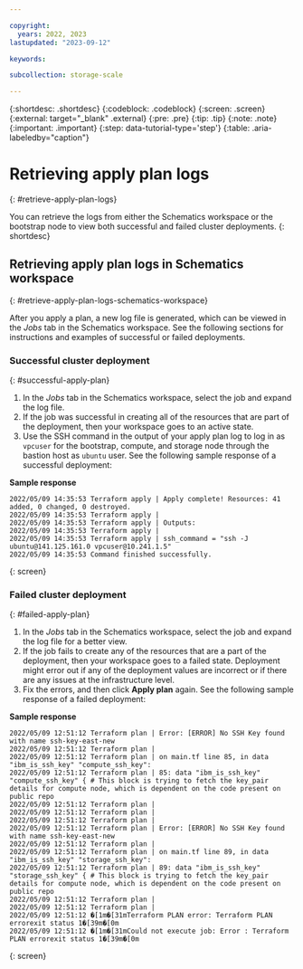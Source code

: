 ```yaml
---

copyright:
  years: 2022, 2023
lastupdated: "2023-09-12"

keywords: 

subcollection: storage-scale

---
```


{:shortdesc: .shortdesc}
{:codeblock: .codeblock}
{:screen: .screen}
{:external: target="_blank" .external}
{:pre: .pre}
{:tip: .tip}
{:note: .note}
{:important: .important}
{:step: data-tutorial-type='step'}
{:table: .aria-labeledby="caption"}

# Retrieving apply plan logs
{: #retrieve-apply-plan-logs}

You can retrieve the logs from either the Schematics workspace or the bootstrap node to view both successful and failed cluster deployments.
{: shortdesc}

## Retrieving apply plan logs in Schematics workspace
{: #retrieve-apply-plan-logs-schematics-workspace}

After you apply a plan, a new log file is generated, which can be viewed in the _Jobs_ tab in the Schematics workspace. See the following sections for instructions and examples of successful or failed deployments.

### Successful cluster deployment
{: #successful-apply-plan}

1. In the _Jobs_ tab in the Schematics workspace, select the job and expand the log file.
2. If the job was successful in creating all of the resources that are part of the deployment, then your workspace goes to an active state.
3. Use the SSH command in the output of your apply plan log to log in as `vpcuser` for the bootstrap, compute, and storage node through the bastion host as `ubuntu` user. See the following sample response of a successful deployment:

**Sample response**

```
2022/05/09 14:35:53 Terraform apply | Apply complete! Resources: 41 added, 0 changed, 0 destroyed.
2022/05/09 14:35:53 Terraform apply |
2022/05/09 14:35:53 Terraform apply | Outputs:
2022/05/09 14:35:53 Terraform apply |
2022/05/09 14:35:53 Terraform apply | ssh_command = "ssh -J ubuntu@141.125.161.0 vpcuser@10.241.1.5"
2022/05/09 14:35:53 Command finished successfully.
```
{: screen}

### Failed cluster deployment
{: #failed-apply-plan}

1. In the _Jobs_ tab in the Schematics workspace, select the job and expand the log file for a better view.
2. If the job fails to create any of the resources that are a part of the deployment, then your workspace goes to a failed state. Deployment might error out if any of the deployment values are incorrect or if there are any issues at the infrastructure level. 
3. Fix the errors, and then click **Apply plan** again. See the following sample response of a failed deployment:

**Sample response**

```
2022/05/09 12:51:12 Terraform plan | Error: [ERROR] No SSH Key found with name ssh-key-east-new
2022/05/09 12:51:12 Terraform plan |
2022/05/09 12:51:12 Terraform plan | on main.tf line 85, in data "ibm_is_ssh_key" "compute_ssh_key":
2022/05/09 12:51:12 Terraform plan | 85: data "ibm_is_ssh_key" "compute_ssh_key" { # This block is trying to fetch the key_pair details for compute node, which is dependent on the code present on public repo
2022/05/09 12:51:12 Terraform plan |
2022/05/09 12:51:12 Terraform plan |
2022/05/09 12:51:12 Terraform plan |
2022/05/09 12:51:12 Terraform plan | Error: [ERROR] No SSH Key found with name ssh-key-east-new
2022/05/09 12:51:12 Terraform plan |
2022/05/09 12:51:12 Terraform plan | on main.tf line 89, in data "ibm_is_ssh_key" "storage_ssh_key":
2022/05/09 12:51:12 Terraform plan | 89: data "ibm_is_ssh_key" "storage_ssh_key" { # This block is trying to fetch the key_pair details for compute node, which is dependent on the code present on public repo
2022/05/09 12:51:12 Terraform plan |
2022/05/09 12:51:12 Terraform plan |
2022/05/09 12:51:12 �[1m�[31mTerraform PLAN error: Terraform PLAN errorexit status 1�[39m�[0m
2022/05/09 12:51:12 �[1m�[31mCould not execute job: Error : Terraform PLAN errorexit status 1�[39m�[0m
```
{: screen}

